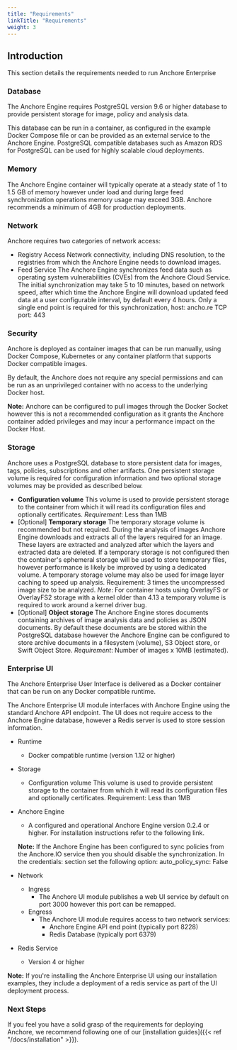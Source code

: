 ```yaml
---
title: "Requirements"
linkTitle: "Requirements"
weight: 3
---
```


## Introduction

This section details the requirements needed to run Anchore Enterprise

### Database

The Anchore Engine requires PostgreSQL version 9.6 or higher database to provide persistent storage for image, policy and analysis data.

This database can be run in a container, as configured in the example Docker Compose file or can be provided as an external service to the Anchore Engine.
PostgreSQL compatible databases such as Amazon RDS for PostgreSQL can be used for highly scalable cloud deployments.

### Memory

The Anchore Engine container will typically operate at a steady state of 1 to 1.5 GB of memory however under load and during large feed synchronization operations memory usage may exceed 3GB. Anchore recommends a minimum of 4GB for production deployments.

### Network

Anchore requires two categories of network access:

- Registry Access
    Network connectivity, including DNS resolution, to the registries from which the Anchore Engine needs to download images.
- Feed Service
    The Anchore Engine synchronizes feed data such as operating system vulnerabilities (CVEs) from the Anchore Cloud Service. The initial synchronization may take 5 to 10 minutes, based on network speed, after which time the Anchore Engine will download updated feed data at a user configurable interval, by default every 4 hours. Only a single end point is required for this synchronization, host: ancho.re TCP port: 443

### Security

Anchore is deployed as container images that can be run manually, using Docker Compose, Kubernetes or any container platform that supports Docker compatible images.

By default, the Anchore does not require any special permissions and can be run as an unprivileged container with no access to the underlying Docker host. 

**Note:** Anchore can be configured to pull images through the Docker Socket however this is not a recommended configuration as it grants the Anchore container added privileges and may incur a performance impact on the Docker Host.

### Storage

Anchore uses a PostgreSQL database to store persistent data for images, tags, policies, subscriptions and other artifacts. One persistent storage volume is required for configuration information and two optional storage volumes may be provided as described below.

- **Configuration volume**
    This volume is used to provide persistent storage to the container from which it will read its configuration files and optionally certificates. *Requirement*: Less than 1MB
- [Optional] **Temporary storage**
    The temporary storage volume is recommended but not required. During the analysis of images Anchore Engine downloads and extracts all of the layers required for an image. These layers are extracted and analyzed after which the layers and extracted data are deleted. If a temporary storage is not configured then the container's ephemeral storage will be used to store temporary files, however performance is likely be improved by using a dedicated volume. A temporary storage volume may also be used for image layer caching to speed up analysis. Requirement: 3 times the uncompressed image size to be analyzed. *Note*: For container hosts using OverlayFS or OverlayFS2 storage with a kernel older than 4.13 a temporary volume is required to work around a kernel driver bug.
- [Optional] **Object storage**
    The Anchore Engine stores documents containing archives of image analysis data and policies as JSON documents. By default these documents are be stored within the PostgreSQL database however the Anchore Engine can be configured to store archive documents in a filesystem (volume), S3 Object store, or Swift Object Store. *Requirement*: Number of images x 10MB (estimated).

### Enterprise UI 

The Anchore Enterprise User Interface is delivered as a Docker container that can be run on any Docker compatible runtime. 

The Anchore Enterprise UI module interfaces with Anchore Engine using the standard Anchore API endpoint. The UI does not require access to the Anchore Engine database, however a Redis server is used to store session information. 

- Runtime
    - Docker compatible runtime (version 1.12 or higher)

- Storage
    - Configuration volume This volume is used to provide persistent storage to the container from which it will read its configuration files and optionally certificates.
    Requirement: Less than 1MB

- Anchore Engine
    - A configured and operational Anchore Engine version 0.2.4 or higher. For installation instructions refer to the following link.

    **Note:** If the Anchore Engine has been configured to sync policies from the Anchore.IO service then you should disable the synchronization. In the credentials: section set the following option: auto_policy_sync: False

- Network
    - Ingress
        - The Anchore UI module publishes a web UI service by default on port 3000 however this port can be remapped.
    - Engress
        - The Anchore UI module requires access to two network services: 
            - Anchore Engine API end point (typically port 8228)
            - Redis Database (typically port 6379)

- Redis Service
    - Version 4 or higher

**Note:** If you're installing the Anchore Enterprise UI using our installation examples, they include a deployment of a redis service as part of the UI deployment process.

### Next Steps

If you feel you have a solid grasp of the requirements for deploying Anchore, we recommend following one of our [installation guides]({{< ref "/docs/installation" >}}).